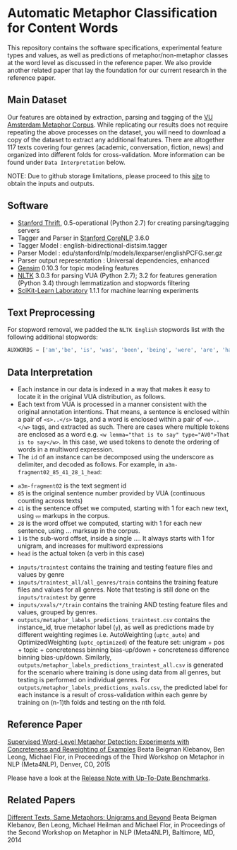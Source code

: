 # Automatic Metaphor Classification for Content Words


This repository contains the software specifications, experimental feature types and values, as well as predictions of metaphor/non-metaphor classes at the word level as discussed in the reference paper. We also provide another related paper that lay the foundation for our current research in the reference paper.

Main Dataset
---------
Our features are obtained by extraction, parsing and tagging of the [VU Amsterdam Metaphor Corpus](http://ota.ahds.ac.uk/headers/2541.xml). While replicating our results does not require repeating the above processes on the dataset, you will need to download a copy of the dataset to extract any additional features. There are altogether 117 texts covering four genres (academic, conversation, fiction, news) and organized into different folds for cross-validation. More information can be found under `Data Interpretation` below.

NOTE: Due to github storage limitations, please proceed to this [site](http://benleong.net/ets/content-words) to obtain the inputs and outputs.

Software
---------
* [Stanford Thrift](https://github.com/EducationalTestingService/stanford-thrift/releases), 0.5-operational (Python 2.7) for creating parsing/tagging servers
* Tagger and Parser in [Stanford CoreNLP](http://stanfordnlp.github.io/CoreNLP/) 3.6.0
 * Tagger Model : english-bidirectional-distsim.tagger
 * Parser Model : edu/stanford/nlp/models/lexparser/englishPCFG.ser.gz
 * Parser output representation : Universal dependencies, enhanced
* [Gensim](https://radimrehurek.com/gensim) 0.10.3 for topic modeling features
* [NLTK](http://www.nltk.org/) 3.0.3 for parsing VUA (Python 2.7); 3.2 for features generation (Python 3.4) through lemmatization and stopwords filtering
* [SciKit-Learn Laboratory](https://github.com/EducationalTestingService/skll) 1.1.1 for machine learning experiments


Text Preprocessing
---------
For stopword removal, we padded the `NLTK English` stopwords list with the following additional stopwords:
```python
AUXWORDS = ['am','be', 'is', 'was', 'been', 'being', 'were', 'are', 'have', 'has', 'had', 'having', 'do', 'did', 'does', 'done', 'doing', 'didnt','doesnt','dont','havent', 'hasnt','couldnt','wont','shouldnt', 'wouldnt','cant','cannot','hadnt','shant','arent','isnt','mightnt','mustnt','werent','wasnt', 'neednt','oughtnt','couldve','mightve', 'mustve','shouldve','would','wouldve']
```

Data Interpretation
---------
* Each instance in our data is indexed in a way that makes it easy to locate it in the original VUA distribution, as follows.
* Each text from VUA is processed in a manner consistent with the original annotation intentions. That means, a sentence is enclosed within a pair of `<s>..</s>` tags, and a word is enclosed within a pair of `<w>..</w>` tags, and extracted as such. There are cases where multiple tokens are enclosed as a word e.g. `<w lemma="that is to say" type="AV0">That is to say</w>`. In this case, we used tokens to denote the ordering of words in a multiword expression.
 * The `id` of an instance can be decomposed using the underscore as delimiter, and decoded as follows. For example, in `a3m-fragment02_85_41_28_1_head`:
  - `a3m-fragment02` is the text segment id
  - `85` is the original sentence number provided by VUA (continuous counting across texts)
  - `41` is the sentence offset we computed, starting with 1 for each new text, using <s>...</s> markups in the corpus.
  - `28` is the word offset we computed, starting with 1 for each new sentence, using <w>...</w> marksup in the corpus.
  - `1` is the sub-word offset, inside a single <w>...</w>. It always starts with 1 for unigram, and increases for multiword expressions
  - `head` is the actual token (a verb in this case)
* `inputs/traintest` contains the training and testing feature files and values by genre
* `inputs/traintest_all/all_genres/train` contains the training feature files and values for all genres. Note that testing is still done on the `inputs/traintest` by genre
* `inputs/xvals/*/train` contains the training AND testing feature files and values, grouped by genres.
* `outputs/metaphor_labels_predictions_traintest.csv` contains the instance_id, true metaphor label (`y`), as well as predictions made by different weighting regimes i.e. AutoWeighting (`uptc_auto`) and OptimizedWeighting (`uptc_optimized`) of the feature set: unigram + pos + topic + concreteness binning bias-up/down + concreteness difference binning bias-up/down. Similarly, `outputs/metaphor_labels_predictions_traintest_all.csv` is generated for the scenario where training is done using data from all genres, but testing is performed on individual genres. For `outputs/metaphor_labels_predictions_xvals.csv`, the predicted label for each instance is a result of cross-validation within each genre by training on (n-1)th folds and testing on the nth fold.



Reference Paper
---------
[Supervised Word-Level Metaphor Detection: Experiments with Concreteness and Reweighting of Examples](https://aclweb.org/anthology/W/W15/W15-1402.pdf)
Beata Beigman Klebanov, Ben Leong, Michael Flor,
in Proceedings of the Third Workshop on Metaphor in NLP (Meta4NLP), Denver, CO, 2015

Please have a look at the [Release Note with Up-To-Date Benchmarks](paper/meta_2015_release_note.pdf).


Related Papers
---------
[Different Texts, Same Metaphors: Unigrams and Beyond](http://anthology.aclweb.org/W/W14/W14-2302.pdf)
Beata Beigman Klebanov, Ben Leong, Michael Heilman and Michael Flor,
in Proceedings of the Second Workshop on Metaphor in NLP (Meta4NLP), Baltimore, MD, 2014


